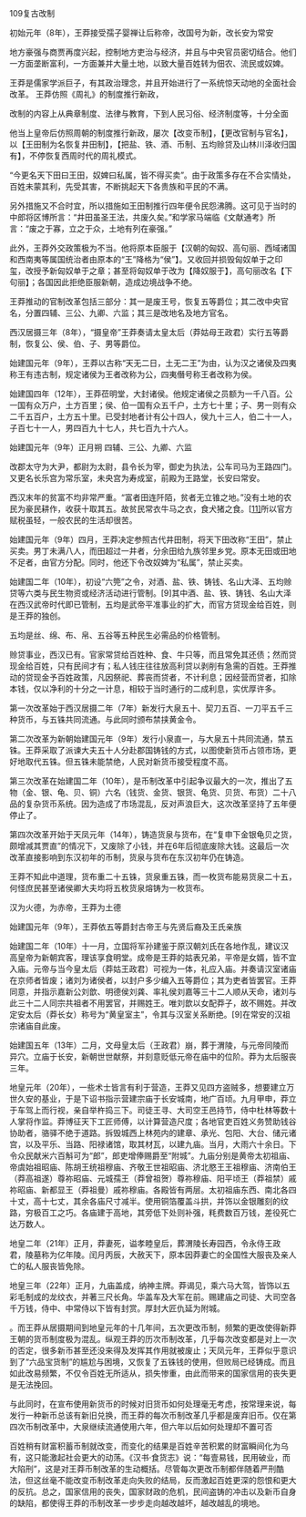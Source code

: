109复古改制





初始元年（8年），王莽接受孺子婴禅让后称帝，改国号为新，改长安为常安



地方豪强与商贾再度兴起，控制地方吏治与经济，并且与中央官员密切结合。他们一方面垄断富利，一方面兼并大量土地，以致大量百姓转为佃农、流民或奴婢。



王莽是儒家学派巨子，有其政治理念，并且开始进行了一系统惊天动地的全面社会改革。
王莽仿照《周礼》的制度推行新政，

改制的内容上从典章制度、法律与教育，下到人民习俗、经济制度等，十分全面

他当上皇帝后仿照周朝的制度推行新政，屡次【改变币制】，【更改官制与官名】，以【王田制为名恢复井田制】，【把盐、铁、酒、币制、五均赊贷及山林川泽收归国有】，不停恢复西周时代的周礼模式。

“今更名天下田曰王田，奴婢曰私属，皆不得买卖”。由于政策多存在不合实情处，百姓未蒙其利，先受其害，不断挑起天下各贵族和平民的不满。

另外措施又不合时宜，所以措施如王田制推行四年便令民怨沸腾。这可见于当时的中郎将区博所言：“井田虽圣王法，共废久矣。”和学家马端临《文献通考》所言：“废之于寡，立之于众，土地有列在豪强。”

此外，王莽外交政策极为不当。他将原本臣服于【汉朝的匈奴、高句丽、西域诸国和西南夷等属国统治者由原本的“王”降格为“侯”】。又收回并损毁匈奴单于之印玺，改授予新匈奴单于之章；甚至将匈奴单于改为【降奴服于】，高句丽改名【下句丽】；各国因此拒绝臣服新朝，造成边境战争不绝。



王莽推动的官制改革包括三部分：其一是废王号，恢复五等爵位；其二改中央官名，分置四辅、三公、九卿、六监；其三是改地名及地方官名。



西汉居摄三年（8年），“摄皇帝”王莽奏请太皇太后（莽姑母王政君）实行五等爵制，恢复公、侯、伯、子、男等爵位。

始建国元年（9年），王莽以古称“天无二日，土无二王”为由，认为汉之诸侯及四夷称王有违古制，规定诸侯为王者改称为公，四夷僭号称王者改称为侯。

始建国四年（12年），王莽莅明堂，大封诸侯。他规定诸侯之员额为一千八百。公一国有众万户，土方百里；侯、伯一国有众五千户，土方七十里；子、男一则有众二千五百户，土方五十里。已受封地者计有公十四人，侯九十三人，伯二十一人，子百七十一人，男四百九十七人，共七百九十六人。

始建国元年（9年）正月朔 四辅、三公、九卿、六监

改郡太守为大尹，都尉为太尉，县令长为宰，御史为执法，公车司马为王路四门。又更名长乐宫为常乐室，未央宫为寿成室，前殿为王路堂，长安曰常安。

西汉末年的贫富不均非常严重。“富者田连阡陌，贫者无立锥之地。”没有土地的农民为豪民耕作，收获十取其五。故贫民常衣牛马之衣，食犬猪之食。[[11\]](https://zh.wikipedia.org/wiki/%E7%8E%8B%E8%8E%BD%E6%94%B9%E5%88%B6#cite_note-.E6.BC.A2.E6.9B.B8.E9.A3.9F.E8.B2.A8.E5.BF.97-15)所以官方赋税虽轻，一般农民的生活却很苦。

始建国元年（9年）四月，王莽决定参照古代井田制，将天下田改称“王田”，禁止买卖。男丁未满八人，而田超过一井者，分余田给九族邻里乡党。原本无田或田地不足者，由官方分配。同时，他还下令改奴婢为“私属”，禁止买卖。



始建国二年（10年），初设“六筦”之令，对酒、盐、铁、铸钱、名山大泽、五均赊贷等六类与民生物资或经济活动进行管制。[9]其中酒、盐、铁、铸钱、名山大泽在西汉武帝时代即已管制，五均是武帝平准事业的扩大，而官方贷现金给百姓，则是王莽的独创。

五均是丝、绵、布、帛、五谷等五种民生必需品的价格管制。

赊贷事业，西汉已有。官家常贷给百姓种、食、牛只等，而且常免其还债；然而贷现金给百姓，只有民间才有；私人钱庄往往放高利贷以剥削有急需的百姓。王莽推动的贷现金予百姓政策，凡因祭祀、葬丧而贷者，不计利息；因经营而贷者，扣除本钱，仅以净利的十分之一计息，相较于当时通行的二成利息，实优厚许多。



第一次改革始于西汉居摄二年（7年）新发行大泉五十、契刀五百、一刀平五千三种货币，与五铢共同流通。与此同时颁布禁挟黄金令。

第二次改革为新朝始建国元年（9年）发行小泉直一，与大泉五十共同流通，禁五铢。王莽采取了派谏大夫五十人分赴郡国铸钱的方式，以图使新货币占领市场，更好地取代五铢。但五铢未能禁绝，人民对新货币接受程度不高。

第三次改革在始建国二年（10年），是币制改革中引起争议最大的一次，推出了五物（金、银、龟、贝、铜）六名（钱货、金货、银货、龟货、贝货、布货）二十八品的复杂货币系统。因为造成了市场混乱，反对声浪巨大，这次改革坚持了五年便停止了。



第四次改革开始于天凤元年（14年），铸造货泉与货布，在“复申下金银龟贝之货，颇增减其贾直”的情况下，又废除了小钱，并在6年后彻底废除大钱。这最后一次改革直接影响到东汉初年的币制，货泉与货布在东汉初年仍在铸造。

王莽不知此中道理，货布重二十五铢，货泉重五铢，而一枚货布能易货泉二十五，何怪庶民甚至诸侯卿大夫均将五枚货泉熔铸为一枚货布。



汉为火德，为赤帝，王莽为土德



始建国元年（9年），王莽依五等爵封古帝王与先贤后裔及王氏亲族



始建国二年（10年）十一月，立国将军孙建鉴于原汉朝刘氏在各地作乱，建议汉高皇帝为新朝宾客，理该享食明堂。成帝是王莽的姑表兄弟，平帝是女婿，皆不宜入庙。元帝与当今皇太后（莽姑王政君）可视为一体，礼应入庙。并奏请汉室诸庙在京师者皆废；诸刘为诸侯者，以封户多少编入五等爵位；其为吏者皆罢官。王莽同意，并指示嘉新公刘歆、明德侯刘龚、率礼侯刘嘉等三十二人顺从天命，诸刘与此三十二人同宗共祖者不用罢官，并赐姓王。唯刘歆以女配莽子，故不赐姓。并改定安太后（莽长女）称号为“黄皇室主”，令其与汉室关系断绝。[9]在常安的汉祖宗诸庙自此废。

始建国五年（13年）二月，文母皇太后（王政君）崩，葬于渭陵，与元帝同陵而异穴。立庙于长安，新朝世世献祭，并刻意贬低元帝在庙中的位阶。莽为太后服丧三年。

地皇元年（20年），一些术士皆言有利于营造，王莽又见四方盗贼多，想要建立万世久安的基业，于是下诏书指示营建宗庙于长安城南，地广百顷。九月甲申，莽立于车驾上而行视，亲自举杵捣三下。司徒王寻、大司空王邑持节，侍中杜林等数十人掌将作监。莽博征天下工匠师傅，以计算营造尺度；各地官吏百姓义务赞助钱谷协助者，骆驿不绝于道路。拆毁城西上林苑内的建章、承光、包阳、大台、储元诸宫，以及平乐、当路、阳禄诸馆，取其材瓦，以建九庙。当月，大雨六十余日。下令众民献米六百斛可为“郎”，郎吏增俸赐爵至“附城”。九庙分别是黄帝太初祖庙、帝虞始祖昭庙、陈胡王统祖穆庙、齐敬王世祖昭庙、济北愍王王祖穆庙、济南伯王（莽高祖遂）尊祢昭庙、元城孺王（莽曾祖贺）尊祢穆庙、阳平顷王（莽祖禁）戚祢昭庙、新都显王（莽祖曼）戚祢穆庙。各殿皆有两层。太初祖庙东西、南北各四十丈，高十七丈，其余各庙尺寸减半。使用铜箔覆盖斗拱，并饰以金银雕刻的纹路，穷极百工之巧。各庙建于高地，其旁低下处则补强，粍费数百万钱，差役死亡达万数人。

地皇二年（21年）正月，莽妻死，谥孝睦皇后，葬渭陵长寿园西，令永侍王政君，陵墓称为亿年陵。闰月丙辰，大赦天下，原本因莽妻亡的全国性大服丧及亲人亡的私人服丧皆免除。

地皇三年（22年）正月，九庙盖成，纳神主牌。莽谒见，乘六马大驾，皆饰以五彩毛制成的龙纹衣，并著三尺长角。华盖车及大军在前。赐建庙之司徒、大司空各千万钱，侍中、中常侍以下皆有封赏。厚封大匠仇延为附城。







。而王莽从居摄期间到地皇元年的十几年间，五次更改币制，频繁的更改使得新莽王朝的货币制度极为混乱。纵观王莽的历次币制改革，几乎每次改变都是对上一次的否定，很多新币甚至还没来得及发挥其作用就被废止；天凤元年，王莽似乎意识到了“六品宝货制”的尴尬与困境，又恢复了五铢钱的使用，但败局已经铸成。而且如此改易频繁，不仅令百姓无所适从，损失惨重，由此而带来的国家信用的丧失更是无法挽回。

与此同时，在宣布使用新货币的时候对旧货币如何处理毫无考虑，按常理来说，每发行一种新币总该有新旧兑换，而王莽的每次币制改革几乎都是废弃旧币。仅在第四次币制改革中，大泉继续流通使用六年，但六年以后如何处理却不置可否



百姓稍有财富积蓄币制就改变，而变化的结果是百姓辛苦积累的财富瞬间化为乌有，这只能激起社会更大的动荡。《汉书·食货志》说：“每壹易钱，民用破业，而大陷刑”，这是对王莽币制改革的生动概括。尽管每次更改币制都伴随着严刑酷法，但这丝毫不能改变币制改革走向失败的结局，反而激起百姓更深的怨恨和更大的反抗。总之，国家信用的丧失，国家财政的危机，民间盗铸的冲击以及新币自身的缺陷，都使得王莽的币制改革一步步走向越改越坏，越改越乱的境地。

